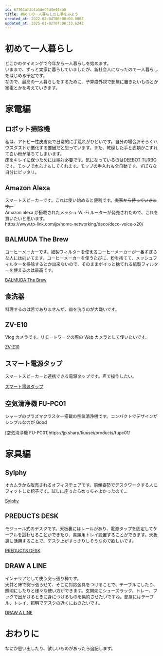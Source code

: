 ```yaml
---
id: 67763af3bfa5de04d4e44ea8
title: 初めての一人暮らしだし夢をみよう
created_at: 2022-02-04T00:00:00.000Z
updated_at: 2025-01-02T07:06:33.624Z
---
```


<h1>初めて一人暮らし</h1>
<p>どこかのタイミングで今年から一人暮らしを始めます。<br>
いままで、ずっと実家に暮らしていましたが、新社会人になったので一人暮らしをはじめる予定です。<br>
なので、最高の一人暮らしをするために、予算度外視で部屋に置きたいものとか家電とかを考えていきます。</p>
<h1>家電編</h1>
<h2>ロボット掃除機</h2>
<p>私は、アトピー性皮膚炎で日常的に手荒れがひどいです。自分の場合おそらくハウスダストが悪化する要因だと思っています。また、乾燥した手と衣類がこすれて白い粉が落ちてしまいます。<br>
床をキレイに保つためには絶対必要です。気になっているのは<a href="https://www.makuake.com/project/ecovacs/">DEEBOT TURBO</a>です。モップで水ぶきもしてくれます。モップの手入れも全自動です。ずぼらな自分にピッタリ。</p>
<h2>Amazon Alexa</h2>
<p>スマートスピーカーです。これは使い始めると便利です。<s>実家から持っていきます。</s><br>
Amazon alexa が搭載されたメッシュ Wi-Fi ルーターが発売されたので、これを買いたいと思います。<br>
https://www.tp-link.com/jp/home-networking/deco/deco-voice-x20/</p>
<h2>BALMUDA The Brew</h2>
<p>コーヒーメーカーです。紙製フィルターを使えるコーヒーメーカーが一番ずぼらな人には向いてます。コーヒーメーカーを使うたびに、粉を捨てて、メッシュフィルターを掃除するとか出来ないので、そのままポイっと捨てれる紙製フィルターを使えるのは最高です。</p>
<p><a href="https://www.balmuda.com/jp/brew/spec">BALMUDA The Brew</a></p>
<h2>食洗器</h2>
<p>料理するのは苦でありませんが、皿を洗うのが大嫌いです。</p>
<h2>ZV-E10</h2>
<p>Vlog カメラです。リモートワークの際の Web カメラとして使いたいです。</p>
<p><a href="https://www.sony.jp/ichigan/products/ZV-E10/">ZV-E10</a></p>
<h2>スマート電源タップ</h2>
<p>スマートスピーカーと連携できる電源タップです。声で操作したい。</p>
<p><a href="https://meross.jp/collections/product_all/products/mss425jp">スマート電源タップ</a></p>
<h2>空気清浄機 FU-PC01</h2>
<p>シャープのプラズマクラスター搭載の空気清浄機です。コンパクトでデザインがシンプルなのが Good</p>
<p>[空気清浄機 FU-PC01]https://jp.sharp/kuusei/products/fupc01/</p>
<h1>家具編</h1>
<h2>Sylphy</h2>
<p>オカムラから販売されるオフィスチェアです。前傾姿勢でデスクワークする人にフィットした椅子です。試しに座ったらめっちゃよかったので...</p>
<p><a href="http://product.okamura.co.jp/ext/DispCate.do?volumeName=00001&amp;lv0=%E3%83%81%E3%82%A7%E3%82%A2%EF%BC%8F%E3%82%BD%E3%83%95%E3%82%A1&amp;lv1=%E3%82%BF%E3%82%B9%E3%82%AF%E3%83%81%E3%82%A7%E3%82%A2&amp;lv2=%E3%82%BF%E3%82%B9%E3%82%AF%E3%83%81%E3%82%A7%E3%82%A2&amp;lv3=%E3%82%B7%E3%83%AB%E3%83%95%E3%82%A3%E3%83%BC">Sylphy</a></p>
<h2>PREDUCTS DESK</h2>
<p>モジュール式のデスクです。天板裏にはレールがあり、電源タップを固定してケーブルを這わせることができたり、書類用トレイ設置することができます。天板裏に活用することで、デスク上がすっきりしそうなので欲しいです。</p>
<p><a href="https://preducts.jp/products/desk-forest">PREDUCTS DESK</a></p>
<h2>DRAW A LINE</h2>
<p>インテリアとして使う突っ張り棒です。<br>
天井と床で突っ張らせて、そこに対応金具をつけることで、テーブルにしたり、照明にしたりと様々な使い方ができます。玄関先にシューズラック、トレー、フックで出かけるときに身につけるものを集約させたいですね。部屋にはテーブル、トレイ、照明でデスクの近くにおきたいです。</p>
<p><a href="https://www.heianshindo.co.jp/draw-a-line/">DRAW A LINE</a></p>
<h1>おわりに</h1>
<p>なにか思い出したり、欲しいものがあったら追記します。</p>
